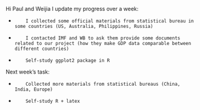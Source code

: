 Hi Paul and Weijia
I update my progress over a week:
-         I collected some official materials from statistical bureau in some countries (US, Australia, Philippines, Russia)
-         I contacted IMF and WB to ask them provide some documents related to our project (how they make GDP data comparable between different countries)
-         Self-study ggplot2 package in R
Next week’s task:
-         Collected more materials from statistical bureaus (China, India, Europe)
-         Self-study R + latex
